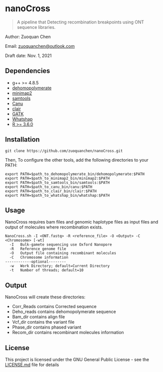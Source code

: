 # nanoCross
>A pipeline that Detecting recombination breakpoints using ONT sequence libraries.

Author: Zuoquan Chen

Email: zuoquanchen@outlook.com

Draft date: Nov. 1, 2021
## Dependencies

- g++ >= 4.8.5
- [dehomopolymerate](https://github.com/tseemann/dehomopolymerate)
- [minimap2](https://github.com/lh3/minimap2)
- [samtools](https://github.com/samtools/samtools)
- [Canu](https://github.com/marbl/canu)
- [clair](https://github.com/HKU-BAL/Clair)
- [GATK](https://github.com/broadinstitute/gatk)
- [Whatshap](https://github.com/whatshap/whatshap)
- [R >= 3.6.0](https://www.r-project.org/)

## Installation

```
git clone https://github.com/zuoquanchen/nanoCross.git
```
Then, To configure the other tools, add the following directories to your PATH:
```
export PATH=$path_to_dehomopolymerate_bin/dehomopolymerate:$PATH
export PATH=$path_to_minimap2_bin/minimap2:$PATH
export PATH=$path_to_samtools_bin/samtools:$PATH
export PATH=$path_to_canu_bin/canu:$PATH
export PATH=$path_to_clair_bin/clair:$PATH
export PATH=$path_to_whatshap_bin/whatshap:$PATH
```

## Usage

NanoCross requires bam files and genomic haplotype files as input files and output of molecules where recombination exists.
```
NanoCross.sh -I <ONT.fastq> -R <reference_file> -O <Output> -C <Chromosome> [-wt]
  -I   Bulk-gamete sequencing use Oxford Nanopore
  -R   Reference genome file
  -O   Output file containing recombinant molecules
  -C   Chromosome information
------------optional--------
  -w   Work Directory; default=Current Directory
  -t   Number of threads; default=10
```

## Output

NanoCross will create these directories:
- Corr_Reads contains Corrected sequence 
- Deho_reads contains dehomopolymerate sequence 
- Bam_dir contains align file 
- Vcf_dir contains the  variant file 
- Phase_dir contains phased variant
- Recom_dir contains recombinant molecules information

## License

This project is licensed under the GNU General Public License - see the [LICENSE.md](LICENSE.md) file for details
